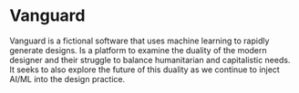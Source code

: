 # Vanguard 
Vanguard is a fictional software that uses machine learning to rapidly generate designs. Is a platform to examine the duality of the modern designer and their struggle to balance humanitarian and capitalistic needs. It seeks to also explore the future of this duality as we continue to inject AI/ML into the design practice.
